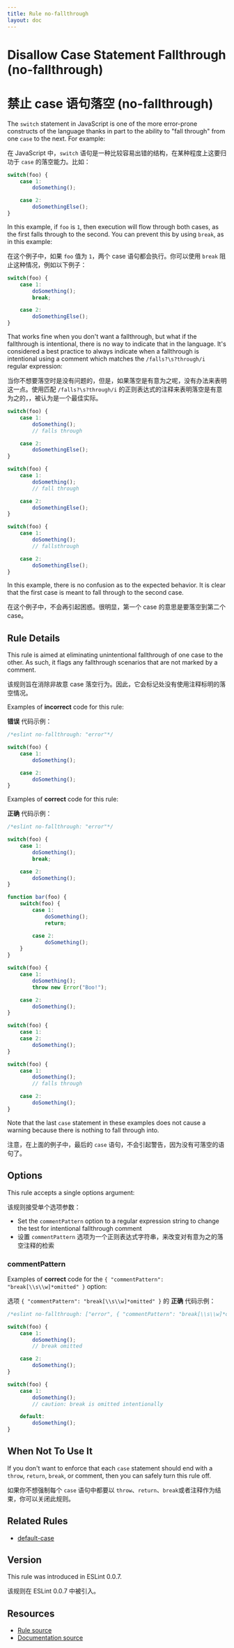 ```yaml
---
title: Rule no-fallthrough
layout: doc
---
```

<!-- Note: No pull requests accepted for this file. See README.md in the root directory for details. -->

# Disallow Case Statement Fallthrough (no-fallthrough)

# 禁止 case 语句落空 (no-fallthrough)

The `switch` statement in JavaScript is one of the more error-prone constructs of the language thanks in part to the ability to "fall through" from one `case` to the next. For example:

在 JavaScript 中，`switch` 语句是一种比较容易出错的结构，在某种程度上这要归功于 `case` 的落空能力。比如：

```js
switch(foo) {
    case 1:
        doSomething();

    case 2:
        doSomethingElse();
}
```

In this example, if `foo` is `1`, then execution will flow through both cases, as the first falls through to the second. You can prevent this by using `break`, as in this example:

在这个例子中，如果 `foo` 值为 `1`，两个 case 语句都会执行。你可以使用 `break` 阻止这种情况，例如以下例子：

```js
switch(foo) {
    case 1:
        doSomething();
        break;

    case 2:
        doSomethingElse();
}
```

That works fine when you don't want a fallthrough, but what if the fallthrough is intentional, there is no way to indicate that in the language. It's considered a best practice to always indicate when a fallthrough is intentional using a comment which matches the `/falls?\s?through/i` regular expression:

当你不想要落空时是没有问题的，但是，如果落空是有意为之呢，没有办法来表明这一点。使用匹配 `/falls?\s?through/i` 的正则表达式的注释来表明落空是有意为之的，，被认为是一个最佳实际。

```js
switch(foo) {
    case 1:
        doSomething();
        // falls through

    case 2:
        doSomethingElse();
}

switch(foo) {
    case 1:
        doSomething();
        // fall through

    case 2:
        doSomethingElse();
}

switch(foo) {
    case 1:
        doSomething();
        // fallsthrough

    case 2:
        doSomethingElse();
}
```

In this example, there is no confusion as to the expected behavior. It is clear that the first case is meant to fall through to the second case.

在这个例子中，不会再引起困惑。很明显，第一个 case 的意思是要落空到第二个 case。

## Rule Details

This rule is aimed at eliminating unintentional fallthrough of one case to the other. As such, it flags any fallthrough scenarios that are not marked by a comment.

该规则旨在消除非故意 case 落空行为。因此，它会标记处没有使用注释标明的落空情况。

Examples of **incorrect** code for this rule:

**错误** 代码示例：

```js
/*eslint no-fallthrough: "error"*/

switch(foo) {
    case 1:
        doSomething();

    case 2:
        doSomething();
}
```

Examples of **correct** code for this rule:

**正确** 代码示例：

```js
/*eslint no-fallthrough: "error"*/

switch(foo) {
    case 1:
        doSomething();
        break;

    case 2:
        doSomething();
}

function bar(foo) {
    switch(foo) {
        case 1:
            doSomething();
            return;

        case 2:
            doSomething();
    }
}

switch(foo) {
    case 1:
        doSomething();
        throw new Error("Boo!");

    case 2:
        doSomething();
}

switch(foo) {
    case 1:
    case 2:
        doSomething();
}

switch(foo) {
    case 1:
        doSomething();
        // falls through

    case 2:
        doSomething();
}
```

Note that the last `case` statement in these examples does not cause a warning because there is nothing to fall through into.

注意，在上面的例子中，最后的 `case` 语句，不会引起警告，因为没有可落空的语句了。

## Options

This rule accepts a single options argument:

该规则接受单个选项参数：

* Set the `commentPattern` option to a regular expression string to change the test for intentional fallthrough comment
* 设置 `commentPattern` 选项为一个正则表达式字符串，来改变对有意为之的落空注释的检索

### commentPattern

Examples of **correct** code for the `{ "commentPattern": "break[\\s\\w]*omitted" }` option:

选项 `{ "commentPattern": "break[\\s\\w]*omitted" }` 的 **正确** 代码示例：

```js
/*eslint no-fallthrough: ["error", { "commentPattern": "break[\\s\\w]*omitted" }]*/

switch(foo) {
    case 1:
        doSomething();
        // break omitted

    case 2:
        doSomething();
}

switch(foo) {
    case 1:
        doSomething();
        // caution: break is omitted intentionally

    default:
        doSomething();
}
```

## When Not To Use It

If you don't want to enforce that each `case` statement should end with a `throw`, `return`, `break`, or comment, then you can safely turn this rule off.

如果你不想强制每个 `case` 语句中都要以 `throw`、`return`、`break`或者注释作为结束，你可以关闭此规则。

## Related Rules

* [default-case](default-case)

## Version

This rule was introduced in ESLint 0.0.7.

该规则在 ESLint 0.0.7 中被引入。

## Resources

* [Rule source](https://github.com/eslint/eslint/tree/master/lib/rules/no-fallthrough.js)
* [Documentation source](https://github.com/eslint/eslint/tree/master/docs/rules/no-fallthrough.md)
